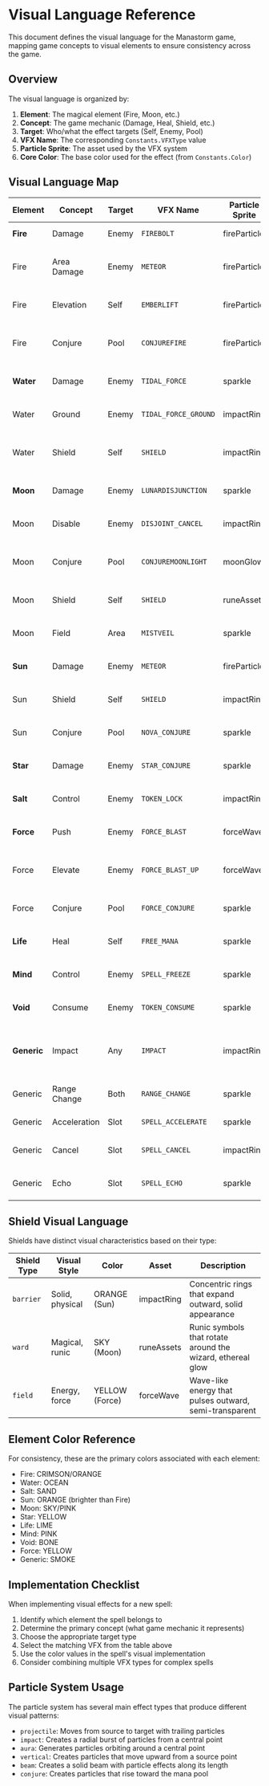 # Visual Language Reference

This document defines the visual language for the Manastorm game, mapping game concepts to visual elements to ensure consistency across the game.

## Overview

The visual language is organized by:

1. **Element**: The magical element (Fire, Moon, etc.)
2. **Concept**: The game mechanic (Damage, Heal, Shield, etc.)
3. **Target**: Who/what the effect targets (Self, Enemy, Pool)
4. **VFX Name**: The corresponding `Constants.VFXType` value
5. **Particle Sprite**: The asset used by the VFX system
6. **Core Color**: The base color used for the effect (from `Constants.Color`)

## Visual Language Map

| Element | Concept | Target | VFX Name | Particle Sprite | Core Color | Notes |
|---------|---------|--------|----------|----------------|------------|-------|
| **Fire** | Damage | Enemy | `FIREBOLT` | fireParticle | CRIMSON | Fast, direct projectile |
| Fire | Area Damage | Enemy | `METEOR` | fireParticle | OCHRE | Impact-focused with larger radius |
| Fire | Elevation | Self | `EMBERLIFT` | fireParticle | ORANGE | Vertical rising particles |
| Fire | Conjure | Pool | `CONJUREFIRE` | fireParticle | ORANGE | Particles converge on mana pool |
| **Water** | Damage | Enemy | `TIDAL_FORCE` | sparkle | OCEAN | Flowing, wave-like projectile |
| Water | Ground | Enemy | `TIDAL_FORCE_GROUND` | impactRing | OCEAN | Downward pressing impact |
| Water | Shield | Self | `SHIELD` | impactRing | OCEAN | Barrier-type with liquid appearance |
| **Moon** | Damage | Enemy | `LUNARDISJUNCTION` | sparkle | PINK | Elegant, arcing projectile |
| Moon | Disable | Enemy | `DISJOINT_CANCEL` | impactRing | PINK | Disruptive, sparkling impact |
| Moon | Conjure | Pool | `CONJUREMOONLIGHT` | moonGlow | SKY | Soft, glowing particles to pool |
| Moon | Shield | Self | `SHIELD` | runeAssets | SKY | Ward-type with runic symbols |
| Moon | Field | Area | `MISTVEIL` | sparkle | SKY | Diffuse, fog-like effect |
| **Sun** | Damage | Enemy | `METEOR` | fireParticle | ORANGE | Falling impact from above |
| Sun | Shield | Self | `SHIELD` | impactRing | ORANGE | Barrier-type with bright rings |
| Sun | Conjure | Pool | `NOVA_CONJURE` | sparkle | ORANGE | Bright, star-like particles |
| **Star** | Damage | Enemy | `STAR_CONJURE` | sparkle | YELLOW | Small, bright flashes |
| **Salt** | Control | Enemy | `TOKEN_LOCK` | impactRing | SAND | Crystalline, binding appearance |
| **Force** | Push | Enemy | `FORCE_BLAST` | forceWave | YELLOW | Wave-like, rippling effect |
| Force | Elevate | Enemy | `FORCE_BLAST_UP` | forceWave | YELLOW | Upward-moving force waves |
| Force | Conjure | Pool | `FORCE_CONJURE` | sparkle | YELLOW | Dynamic, energetic particles |
| **Life** | Heal | Self | `FREE_MANA` | sparkle | LIME | Gentle, pulsing aura |
| **Mind** | Control | Enemy | `SPELL_FREEZE` | sparkle | PINK | Twisting, distorting effect |
| **Void** | Consume | Enemy | `TOKEN_CONSUME` | sparkle | BONE | Draining, empty appearance |
| **Generic** | Impact | Any | `IMPACT` | impactRing | SMOKE | Basic impact when no specific VFX |
| Generic | Range Change | Both | `RANGE_CHANGE` | sparkle | SMOKE | Quick positional indicator |
| Generic | Acceleration | Slot | `SPELL_ACCELERATE` | sparkle | LIME | Speed-up animation |
| Generic | Cancel | Slot | `SPELL_CANCEL` | impactRing | CRIMSON | Spell interruption effect |
| Generic | Echo | Slot | `SPELL_ECHO` | sparkle | BONE | Spell replication effect |

## Shield Visual Language

Shields have distinct visual characteristics based on their type:

| Shield Type | Visual Style | Color | Asset | Description |
|-------------|--------------|-------|-------|-------------|
| `barrier` | Solid, physical | ORANGE (Sun) | impactRing | Concentric rings that expand outward, solid appearance |
| `ward` | Magical, runic | SKY (Moon) | runeAssets | Runic symbols that rotate around the wizard, ethereal glow |
| `field` | Energy, force | YELLOW (Force) | forceWave | Wave-like energy that pulses outward, semi-transparent |

## Element Color Reference

For consistency, these are the primary colors associated with each element:

- Fire: CRIMSON/ORANGE
- Water: OCEAN
- Salt: SAND
- Sun: ORANGE (brighter than Fire)
- Moon: SKY/PINK
- Star: YELLOW
- Life: LIME
- Mind: PINK
- Void: BONE
- Force: YELLOW
- Generic: SMOKE

## Implementation Checklist

When implementing visual effects for a new spell:

1. Identify which element the spell belongs to
2. Determine the primary concept (what game mechanic it represents)
3. Choose the appropriate target type
4. Select the matching VFX from the table above
5. Use the color values in the spell's visual implementation
6. Consider combining multiple VFX types for complex spells

## Particle System Usage

The particle system has several main effect types that produce different visual patterns:

- `projectile`: Moves from source to target with trailing particles
- `impact`: Creates a radial burst of particles from a central point
- `aura`: Generates particles orbiting around a central point
- `vertical`: Creates particles that move upward from a source point
- `beam`: Creates a solid beam with particle effects along its length
- `conjure`: Creates particles that rise toward the mana pool
